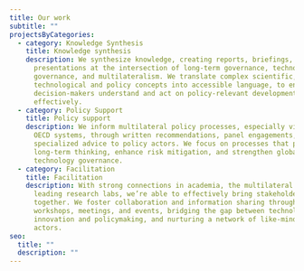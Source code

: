 ```yaml
---
title: Our work
subtitle: ""
projectsByCategories:
  - category: Knowledge Synthesis
    title: Knowledge synthesis
    description: We synthesize knowledge, creating reports, briefings, and
      presentations at the intersection of long-term governance, technology
      governance, and multilateralism. We translate complex scientific,
      technological and policy concepts into accessible language, to ensure that
      decision-makers understand and act on policy-relevant developments
      effectively.
  - category: Policy Support
    title: Policy support
    description: We inform multilateral policy processes, especially via the UN and
      OECD systems, through written recommendations, panel engagements, and
      specialized advice to policy actors. We focus on processes that promote
      long-term thinking, enhance risk mitigation, and strengthen global
      technology governance.
  - category: Facilitation
    title: Facilitation
    description: With strong connections in academia, the multilateral system, and
      leading research labs, we’re able to effectively bring stakeholders
      together. We foster collaboration and information sharing through our
      workshops, meetings, and events, bridging the gap between technological
      innovation and policymaking, and nurturing a network of like-minded
      actors.
seo:
  title: ""
  description: ""
---
```

